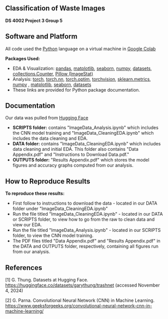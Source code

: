 ## **Classification of Waste Images**
**DS 4002 Project 3 Group 5**

## Software and Platform 
All code used the [Python](https://www.python.org/downloads/) language on a virtual machine in [Google Colab](https://colab.research.google.com/) 

**Packages Used:**
* EDA & Visualization: [pandas](https://pypi.org/project/pandas/), [matplotlib](https://pypi.org/project/matplotlib/), [seaborn](https://pypi.org/project/seaborn/), [numpy](https://numpy.org/doc/stable/user/absolute_beginners.html), [datasets](https://pypi.org/project/datasets/), [collections.Counter](https://docs.python.org/3/library/collections.html#collections.Counter), [Pillow (ImageStat)](https://pillow.readthedocs.io/en/stable/reference/ImageStat.html)  
* Analysis: [torch](https://pypi.org/project/torch/), [torch.nn](https://pytorch.org/docs/main/nn.html), [torch.optim](https://pypi.org/project/torch-optim/), [torchvision](https://pypi.org/project/torchvision/), [sklearn.metrics](https://scikit-learn.org/1.5/modules/model_evaluation.html), [numpy](https://numpy.org/doc/stable/user/absolute_beginners.html) , [matplotlib](https://pypi.org/project/matplotlib/), [seaborn](https://pypi.org/project/seaborn/), [datasets](https://pypi.org/project/datasets/)
* These links are provided for Python package documentation.
  
## Documentation 
Our data was pulled from [Hugging Face](https://huggingface.co/datasets/garythung/trashnet) 
* **SCRIPTS folder:** contains "ImageData_Analysis.ipynb" which includes the CNN model training and "ImageData_CleaningEDA.ipynb" which includes the data cleaning and EDA.
* **DATA folder:**  contains "ImageData_CleaningEDA.ipynb" which includes data cleaning and initial EDA. This folder also contains "Data Appendix.pdf" and "Instructions to Download Data.pdf."  
* **OUTPUTS folder:** "Results Appendix.pdf" which stores the model figures and accuracy graphs computed from our analysis.

## How to Reproduce Results 
**To reproduce these results:**

- First follow to instructions to download the data - located in our DATA folder under "ImageData_CleaningEDA.ipynb"
- Run the file titled "ImageData_CleaningEDA.ipynb" - located in our DATA or SCRIPTS folder, to view how to go from the raw to clean data and view our EDA.
- Run the file titled "ImageData_Analysis.ipynb" - located in our SCRIPTS folder, to view the CNN model training.
- The PDF files titled "Data Appendix.pdf" and "Results Appendix.pdf" in the DATA and OUTPUTS folder, respectively, containing all figures run from our analysis.

## References

[1] G. Thung. Datasets at Hugging Face. https://huggingface.co/datasets/garythung/trashnet (accessed November 4, 2024) 

[2] G. Parna. Convolutional Neural Network (CNN) in Machine Learning. https://www.geeksforgeeks.org/convolutional-neural-network-cnn-in-machine-learning/
